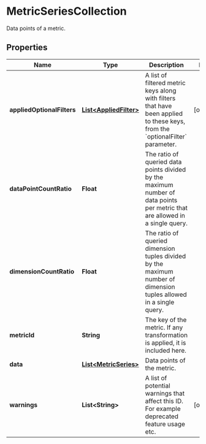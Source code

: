 

# MetricSeriesCollection

Data points of a metric.

## Properties

| Name | Type | Description | Notes |
|------------ | ------------- | ------------- | -------------|
|**appliedOptionalFilters** | [**List&lt;AppliedFilter&gt;**](AppliedFilter.md) | A list of filtered metric keys along with filters that have been applied to these keys, from the &#x60;optionalFilter&#x60; parameter. |  [optional] |
|**dataPointCountRatio** | **Float** | The ratio of queried data points divided by the maximum number of data points per metric that are allowed in a single query. |  |
|**dimensionCountRatio** | **Float** | The ratio of queried dimension tuples divided by the maximum number of dimension tuples allowed in a single query. |  |
|**metricId** | **String** | The key of the metric.   If any transformation is applied, it is included here. |  |
|**data** | [**List&lt;MetricSeries&gt;**](MetricSeries.md) | Data points of the metric. |  |
|**warnings** | **List&lt;String&gt;** | A list of potential warnings that affect this ID. For example deprecated feature usage etc. |  [optional] |



